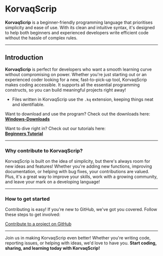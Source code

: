 # KorvaqScrip
**KorvaqScrip** is a beginner-friendly programming language that prioritises simplicity and ease of use. With its clean and intuitive syntax, it's designed to help both beginners and experienced developers write efficient code without the hassle of complex rules.

---

## Introduction

**KorvaqScrip** is perfect for developers who want a smooth learning curve without compromising on power. Whether you're just starting out or an experienced coder looking for a new, fast-to-pick-up tool, KorvaqScrip makes coding accessible. It supports all the essential programming constructs, so you can build meaningful projects right away!

- Files written in KorvaqScrip use the `.kq` extension, keeping things neat and identifiable.

Want to download and use the program? Check out the downloads here:
**[Windows-Downloads](https://byson94.github.io/KorvaqScript-Site/download/)**

Want to dive right in? Check out our tutorials here:  
**[Beginners Tutorial](https://github.com/Byson94/KorvaqScrip/blob/main/BeginnersTutorial.md)**

---

### **Why contribute to KorvaqScrip?**

KorvaqScrip is built on the idea of simplicity, but there's always room for new ideas and features! Whether you're adding new functions, improving documentation, or helping with bug fixes, your contributions are valued. Plus, it's a great way to improve your skills, work with a growing community, and leave your mark on a developing language!

---

### **How to get started**  
Contributing is easy! If you're new to GitHub, we've got you covered. Follow these steps to get involved:

[Contribute to a project on GitHub](https://docs.github.com/en/get-started/exploring-projects-on-github/contributing-to-a-project)

---

Join us in making KorvaqScrip even better! Whether you're writing code, reporting issues, or helping with ideas, we'd love to have you. **Start coding, sharing, and learning today with KorvaqScrip!**
